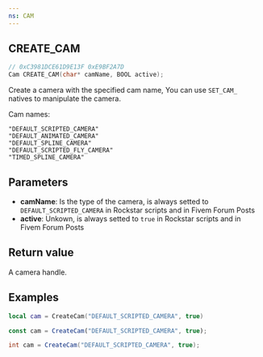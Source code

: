 ```yaml
---
ns: CAM
---
```

## CREATE_CAM

```c
// 0xC3981DCE61D9E13F 0xE9BF2A7D
Cam CREATE_CAM(char* camName, BOOL active);
```
Create a camera with the specified cam name, You can use `SET_CAM_` natives to manipulate the camera.

Cam names:
```
"DEFAULT_SCRIPTED_CAMERA"  
"DEFAULT_ANIMATED_CAMERA"  
"DEFAULT_SPLINE_CAMERA"  
"DEFAULT_SCRIPTED_FLY_CAMERA"  
"TIMED_SPLINE_CAMERA"  
```

## Parameters
* **camName**: Is the type of the camera, is always setted to `DEFAULT_SCRIPTED_CAMERA` in Rockstar scripts and in Fivem Forum Posts
* **active**: Unkown, is always setted to `true` in Rockstar scripts and in Fivem Forum Posts

## Return value
A camera handle.

## Examples
```lua
local cam = CreateCam("DEFAULT_SCRIPTED_CAMERA", true)
```

```js
const cam = CreateCam("DEFAULT_SCRIPTED_CAMERA", true);
```

```cs
int cam = CreateCam("DEFAULT_SCRIPTED_CAMERA", true);
```
